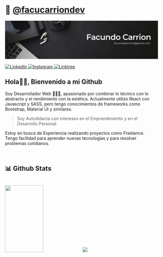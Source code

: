 # 🦥 [@facucarriondev](https://instagram.com/facucarriondev)

![](https://raw.githubusercontent.com/facucarrion/facucarrion/main/assets/banner.png)

<a href="https://www.linkedin.com/in/facundo-carrion-826703242/" target="_blank">
  <img src="https://img.shields.io/badge/LinkedIn-%230077B5.svg?&style=flat-square&logo=linkedin&logoColor=white" alt="LinkedIn">
</a>
<a href="https://www.instagram.com/facucarriondev/" target="_blank">
  <img src="https://img.shields.io/badge/Instagram-%23E4405F.svg?&style=flat-square&logo=instagram&logoColor=white" alt="Instagram">
</a>
<a href="https://linktr.ee/facucarrionn" target="_blank">
  <img src="https://img.shields.io/badge/LinkTree-%1de9b6.svg?style=flat-square&logo=linktree&logoColor=white" alt="Linktree">
</a>

## Hola👋🏻, Bienvenido a mi Github

Soy Desarrollador Web 👨🏻‍💻, apasionado por combinar lo técnico con lo abstracto y el rendimiento con la estética. Actualmente utilizo React con Javascript y SASS, pero tengo conocimientos de frameworks como Bootstrap, Material UI y similares.

> Soy Autodidacta con intereses en el Emprendimiento y en el Desarrollo Personal

Estoy en busca de Experiencia realizando proyectos como Freelance. Tengo facilidad para aprender nuevas tecnologías y para resolver problemas cotidianos.

<br />

## 📊 Github Stats

<br />

<div width="100%" height="500px" display='flex' alignItems="center">
  <img src="https://github-readme-stats.vercel.app/api?username=facucarrion&include_all_commits=true&show_icons=true&bg_color=000011&title_color=ebc634&text_color=efefef&icon_color=ff4642&line_height=34" width="50%" height="220px">
  <img src="https://streak-stats.demolab.com/?user=facucarrion&theme=great-gatsby" width="45%">
</div>
